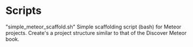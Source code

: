 # Scripts 

"simple_meteor_scaffold.sh"
Simple scaffolding script (bash) for Meteor projects. Create's a project structure similar to that of the Discover Meteor book.
